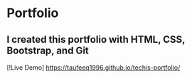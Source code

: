 # Portfolio

## I created this portfolio with HTML, CSS, Bootstrap, and Git 

[!Live Demo] https://taufeeq1996.github.io/techis-portfolio/ 
